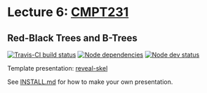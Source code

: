 # Lecture 6: [CMPT231](https://cmpt231-16fa.github.io/)
## Red-Black Trees and B-Trees

[![Travis-CI build status](https://travis-ci.org/cmpt231-16fa/lec6.svg)](https://travis-ci.org/cmpt231-16fa/lec6)
[![Node dependencies](https://david-dm.org/cmpt231-16fa/lec6.svg)](https://david-dm.org/cmpt231-16fa/lec6)
[![Node dev status](https://david-dm.org/cmpt231-16fa/lec6/dev-status.svg)](https://david-dm.org/cmpt231-16fa/lec6#info=devDependencies)

Template presentation: [reveal-skel](https://github.com/sermons/reveal-skel)

See [INSTALL.md](INSTALL.md)
for how to make your own presentation.